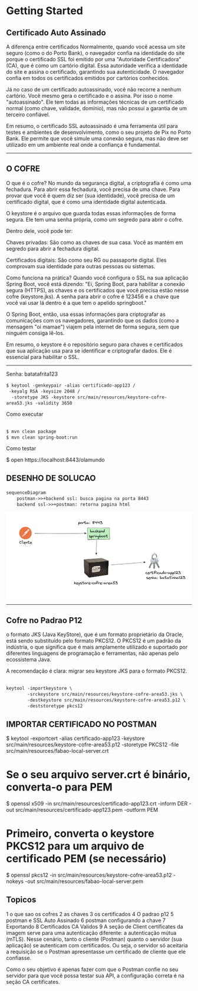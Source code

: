 # Getting Started

## Certificado Auto Assinado

A diferença entre certificados
Normalmente, quando você acessa um site seguro (como o do Porto Bank), o navegador confia na identidade do site porque o certificado SSL foi emitido por uma "Autoridade Certificadora" (CA), que é como um cartório digital. Essa autoridade verifica a identidade do site e assina o certificado, garantindo sua autenticidade. O navegador confia em todos os certificados emitidos por cartórios conhecidos.

Já no caso de um certificado autoassinado, você não recorre a nenhum cartório. Você mesmo gera o certificado e o assina. Por isso o nome "autoassinado". Ele tem todas as informações técnicas de um certificado normal (como chave, validade, domínio), mas não possui a garantia de um terceiro confiável.

Em resumo, o certificado SSL autoassinado é uma ferramenta útil para testes e ambientes de desenvolvimento, como o seu projeto de Pix no Porto Bank. Ele permite que você simule uma conexão segura, mas não deve ser utilizado em um ambiente real onde a confiança é fundamental.

---

## O COFRE

O que é o cofre?
No mundo da segurança digital, a criptografia é como uma fechadura. Para abrir essa fechadura, você precisa de uma chave. Para provar que você é quem diz ser (sua identidade), você precisa de um certificado digital, que é como uma identidade digital autenticada.

O keystore é o arquivo que guarda todas essas informações de forma segura. Ele tem uma senha própria, como um segredo para abrir o cofre.

Dentro dele, você pode ter:

Chaves privadas: São como as chaves de sua casa. Você as mantém em segredo para abrir a fechadura digital.

Certificados digitais: São como seu RG ou passaporte digital. Eles comprovam sua identidade para outras pessoas ou sistemas.

Como funciona na prática?
Quando você configura o SSL na sua aplicação Spring Boot, você está dizendo: "Ei, Spring Boot, para habilitar a conexão segura (HTTPS), as chaves e os certificados que você precisa estão nesse cofre (keystore.jks). A senha para abrir o cofre é 123456 e a chave que você vai usar lá dentro é a que tem o apelido springboot."

O Spring Boot, então, usa essas informações para criptografar as comunicações com os navegadores, garantindo que os dados (como a mensagem "oi mamae") viajem pela internet de forma segura, sem que ninguém consiga lê-los.

Em resumo, o keystore é o repositório seguro para chaves e certificados que sua aplicação usa para se identificar e criptografar dados. Ele é essencial para habilitar o SSL.

---
Senha: batatafrita123

```
$ keytool -genkeypair -alias certificado-app123 /
 -keyalg RSA -keysize 2048 /
  -storetype JKS -keystore src/main/resources/keystore-cofre-area53.jks -validity 3650
```

Como executar
```

$ mvn clean package
$ mvn clean spring-boot:run  
```


Como testar

$ open https://localhost:8443/olamundo


## DESENHO DE SOLUCAO

```mermaid
sequenceDiagram
    postman->>+backend ssl: busca pagina na porta 8443
    backend ssl->>+postman: retorna pagina html
```


![ Sequencia](docs/images/diagrama1.jpg)


---

## Cofre no Padrao P12

 o formato JKS (Java KeyStore), que é um formato proprietário da Oracle, está sendo substituído pelo formato PKCS12. O PKCS12 é um padrão da indústria, o que significa que é mais amplamente utilizado e suportado por diferentes linguagens de programação e ferramentas, não apenas pelo ecossistema Java.

A recomendação é clara: migrar seu keystore JKS para o formato PKCS12.

```

keytool -importkeystore \
        -srckeystore src/main/resources/keystore-cofre-area53.jks \
        -destkeystore src/main/resources/keystore-cofre-area53.p12 \
        -deststoretype pkcs12
```


## IMPORTAR CERTIFICADO NO POSTMAN

$ keytool -exportcert -alias certificado-app123 -keystore src/main/resources/keystore-cofre-area53.p12 -storetype PKCS12 -file src/main/resources/fabao-local-server.crt

# Se o seu arquivo server.crt é binário, converta-o para PEM
$ openssl x509 -in src/main/resources/certificado-app123.crt -inform DER -out src/main/resources/certificado-app123.pem -outform PEM

# Primeiro, converta o keystore PKCS12 para um arquivo de certificado PEM (se necessário)
$ openssl pkcs12 -in src/main/resources/keystore-cofre-area53.p12 -nokeys -out src/main/resources/fabao-local-server.pem






## Topicos

1 o que sao os cofres
2 as chaves
3 os certificados
4 O padrao p12
5 postman e SSL Auto Assinado
6 postman configurando a chave
7 Exportando 
8 Certificados CA Validos
9 A seção de Client certificates da imagem serve para uma autenticação diferente: a autenticação mútua (mTLS). Nesse cenário, tanto o cliente (Postman) quanto o servidor (sua aplicação) se autenticam com certificados. Ou seja, o servidor só aceitaria a requisição se o Postman apresentasse um certificado de cliente que ele confiasse.

Como o seu objetivo é apenas fazer com que o Postman confie no seu servidor para que você possa testar sua API, a configuração correta é na seção CA certificates.